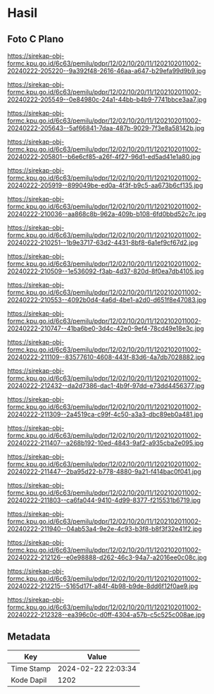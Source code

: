 # Hasil

## Foto C Plano

https://sirekap-obj-formc.kpu.go.id/6c63/pemilu/pdpr/12/02/10/20/11/1202102011002-20240222-205220--9a392f48-2616-46aa-a647-b29efa99d9b9.jpg

https://sirekap-obj-formc.kpu.go.id/6c63/pemilu/pdpr/12/02/10/20/11/1202102011002-20240222-205549--0e84980c-24a1-44bb-b4b9-7741bbce3aa7.jpg

https://sirekap-obj-formc.kpu.go.id/6c63/pemilu/pdpr/12/02/10/20/11/1202102011002-20240222-205643--5af66841-7daa-487b-9029-7f3e8a58142b.jpg

https://sirekap-obj-formc.kpu.go.id/6c63/pemilu/pdpr/12/02/10/20/11/1202102011002-20240222-205801--b6e6cf85-a26f-4f27-96d1-ed5ad41e1a80.jpg

https://sirekap-obj-formc.kpu.go.id/6c63/pemilu/pdpr/12/02/10/20/11/1202102011002-20240222-205919--899049be-ed0a-4f3f-b9c5-aa673b6cf135.jpg

https://sirekap-obj-formc.kpu.go.id/6c63/pemilu/pdpr/12/02/10/20/11/1202102011002-20240222-210036--aa868c8b-962a-409b-b108-6fd0bbd52c7c.jpg

https://sirekap-obj-formc.kpu.go.id/6c63/pemilu/pdpr/12/02/10/20/11/1202102011002-20240222-210251--1b9e3717-63d2-4431-8bf8-6a1ef9cf67d2.jpg

https://sirekap-obj-formc.kpu.go.id/6c63/pemilu/pdpr/12/02/10/20/11/1202102011002-20240222-210509--1e536092-f3ab-4d37-820d-8f0ea7db4105.jpg

https://sirekap-obj-formc.kpu.go.id/6c63/pemilu/pdpr/12/02/10/20/11/1202102011002-20240222-210553--4092b0d4-4a6d-4be1-a2d0-d651f8e47083.jpg

https://sirekap-obj-formc.kpu.go.id/6c63/pemilu/pdpr/12/02/10/20/11/1202102011002-20240222-210747--41ba6be0-3d4c-42e0-9ef4-78cd49e18e3c.jpg

https://sirekap-obj-formc.kpu.go.id/6c63/pemilu/pdpr/12/02/10/20/11/1202102011002-20240222-211109--83577610-4608-443f-83d6-4a7db7028882.jpg

https://sirekap-obj-formc.kpu.go.id/6c63/pemilu/pdpr/12/02/10/20/11/1202102011002-20240222-212432--da2d7386-dac1-4b9f-97dd-e73dd4456377.jpg

https://sirekap-obj-formc.kpu.go.id/6c63/pemilu/pdpr/12/02/10/20/11/1202102011002-20240222-211309--2a4519ca-c99f-4c50-a3a3-dbc89eb0a481.jpg

https://sirekap-obj-formc.kpu.go.id/6c63/pemilu/pdpr/12/02/10/20/11/1202102011002-20240222-211407--a268b192-10ed-4843-9af2-a935cba2e095.jpg

https://sirekap-obj-formc.kpu.go.id/6c63/pemilu/pdpr/12/02/10/20/11/1202102011002-20240222-211447--2ba95d22-b778-4880-9a21-f414bac0f041.jpg

https://sirekap-obj-formc.kpu.go.id/6c63/pemilu/pdpr/12/02/10/20/11/1202102011002-20240222-211803--ca6fa044-9410-4d99-8377-f215531b6719.jpg

https://sirekap-obj-formc.kpu.go.id/6c63/pemilu/pdpr/12/02/10/20/11/1202102011002-20240222-211940--04ab53a4-9e2e-4c93-b3f8-b8f3f32e41f2.jpg

https://sirekap-obj-formc.kpu.go.id/6c63/pemilu/pdpr/12/02/10/20/11/1202102011002-20240222-212126--e0e98888-d262-46c3-94a7-a2016ee0c08c.jpg

https://sirekap-obj-formc.kpu.go.id/6c63/pemilu/pdpr/12/02/10/20/11/1202102011002-20240222-212215--5165d17f-a84f-4b98-b9de-8dd6f12f0ae9.jpg

https://sirekap-obj-formc.kpu.go.id/6c63/pemilu/pdpr/12/02/10/20/11/1202102011002-20240222-212328--ea396c0c-d0ff-4304-a57b-c5c525c008ae.jpg


## Metadata

| Key        | Value               |
| ---------- | ------------------- |
| Time Stamp | 2024-02-22 22:03:34 |
| Kode Dapil | 1202                |



